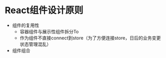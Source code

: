 # React组件设计原则

- 组件的复用性
    - 容器组件与展示性组件拆分To
    - 作为组件不直接connect到store（为了方便连接store，日后的业务变更状态管理混乱）
- 组件组合